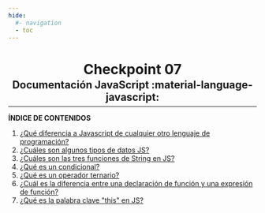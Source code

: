 ```yaml
---
hide:
  #- navigation
  - toc
---
```


<h1 style="text-align:center">Checkpoint 07</h1>

**<h2 style="text-align: center; margin: -1rem 0 -.5rem 0;">Documentación JavaScript :material-language-javascript:</h2>**
<hr style="margin-top: .5rem;">

**ÍNDICE DE CONTENIDOS**

  1. [¿Qué diferencia a Javascript de cualquier otro lenguaje de programación?](introduccion-js.md)
  2. [¿Cuáles son algunos tipos de datos JS?](tipos-de-datos-js.md)
  3. [¿Cuáles son las tres funciones de String en JS?](tres-funciones-de-string-js.md)
  4. [¿Qué es un condicional?](condicionales-js.md)
  5. [¿Qué es un operador ternario?](operador-ternario-js.md)
  6. [¿Cuál es la diferencia entre una declaración de función y una expresión de función?](declaracion-de-funcion-vs-expresion-de-funcion-js.md)
  7. [¿Qué es la palabra clave "this" en JS?](que-es-this-js.md)
<br>
<br>
